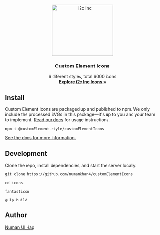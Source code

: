 <p align="center">
  <a href="https://numanulhaq.com/">
    <img src="https://encrypted-tbn0.gstatic.com/images?q=tbn:ANd9GcTSnYwxVwdLovUwHlDbRnkp7J3Pg1ZNY7IHSEjyRWFqNw&s" alt="i2c Inc" width="200" height="165">
  </a>
</p>

<h3 align="center">Custom Element Icons</h3>

<p align="center">
 6 diferent styles, total 6000 icons
  <br>
  <a href="https://numanulhaq.com/components/icon"><strong>Explore i2c Inc Icons »</strong></a>
</p>

## Install

Custom Element Icons are packaged up and published to npm. We only include the processed SVGs in this package—it's up to you and your team to implement. [Read our docs](https://numanulhaq.com/components/icon?id=css-parts) for usage instructions.

```shell
npm i @customElement-style/customElementIcons
```

[See the docs for more information.](https://numanulhaq.com/components/icon)

## Development

Clone the repo, install dependencies, and start the server locally.

```shell
git clone https://github.com/numankhan4/customElementIcons

cd icons

fantasticon

gulp build
```

## Author

[Numan Ul Haq](https://www.numanulhaq.com/)
